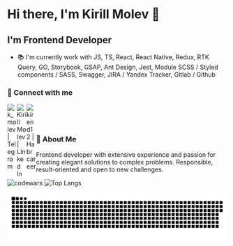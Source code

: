 # Hi there, I'm Kirill Molev 👋

## I'm Frontend Developer

- 📚 I'm currently work with JS, TS, React, React Native, Redux, RTK Query, GO, Storybook, GSAP, Ant Design, Jest, Module SCSS / Styled components / SASS, Swagger, JIRA / Yandex Tracker, Gitlab / Github

### 🔗 Connect with me

[<img align="left" alt="k_molev | Telegram" width="22px" color="#fff" src="https://cdn.jsdelivr.net/npm/simple-icons@6.8.0/icons/telegram.svg"/> ][telegram]
[<img align="left" alt="Kirill Molev | Linked In" width="22px" src="https://cdn.jsdelivr.net/npm/simple-icons@6.8.0/icons/linkedin.svg"/> ][linked.in]
[<img align="left" alt="kirend12 | Habr career" width="22px" src="https://cdn.jsdelivr.net/npm/simple-icons@6.8.0/icons/habr.svg"/> ][career.habr] &nbsp;&nbsp;

[telegram]: https://t.me/k_molev
[linked.in]: https://www.linkedin.com/in/kirill-molev-75aa24342/
[career.habr]: https://career.habr.com/kirend12
&nbsp;&nbsp;

### 🧗 About Me

Frontend developer with extensive experience and passion for creating elegant solutions to complex problems. Responsible, result-oriented and open to new challenges.

![codewars](https://www.codewars.com/users/Kirill354/badges/large)
![Top Langs](https://github-readme-stats.vercel.app/api/top-langs/?username=Kirill354&layout=compact&langs_count=6)

![github-user-contribution](https://github.com/Kirill354/Kirill354/blob/main/github-user-contribution.svg)
